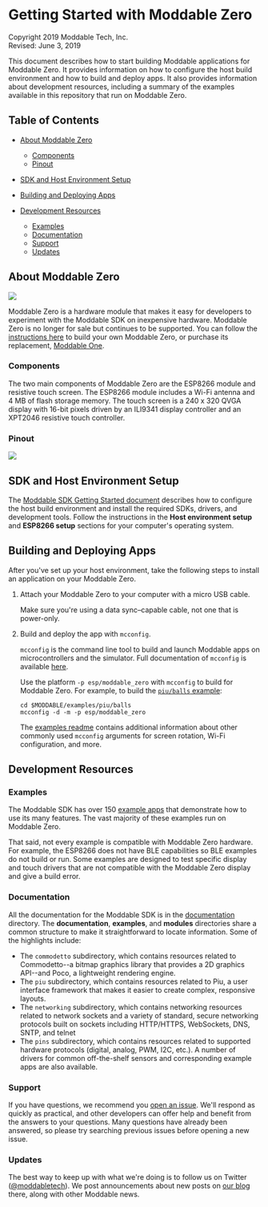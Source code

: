 # Getting Started with Moddable Zero

Copyright 2019 Moddable Tech, Inc.<BR>
Revised: June 3, 2019

This document describes how to start building Moddable applications for Moddable Zero. It provides information on how to configure the host build environment and how to build and deploy apps. It also provides information about development resources, including a summary of the examples available in this repository that run on Moddable Zero.

## Table of Contents

- [About Moddable Zero](#about-moddable-zero)
	- [Components](#components)
	- [Pinout](#pinout)
- [SDK and Host Environment Setup](#setup)

- [Building and Deploying Apps](#building-and-deploying-apps)

- [Development Resources](#development-resources)
	- [Examples](#examples)
	- [Documentation](#documentation)
	- [Support](#support)
	- [Updates](#updates)

<a id="about-moddable-zero"></a>
## About Moddable Zero

<img src="../assets/moddable/moddable-zero-sm.jpg">

Moddable Zero is a hardware module that makes it easy for developers to experiment with the Moddable SDK on inexpensive hardware. Moddable Zero is no longer for sale but continues to be supported. You can follow the [instructions here](../displays/wiring-guide-generic-2.4-spi.md) to build your own Moddable Zero, or purchase its replacement, [Moddable One](./moddable-one.md).

<a id="components"></a>
### Components

The two main components of Moddable Zero are the ESP8266 module and resistive touch screen. The ESP8266 module includes a Wi-Fi antenna and 4 MB of flash storage memory. The touch screen is a 240 x 320 QVGA display with 16-bit pixels driven by an ILI9341 display controller and an XPT2046 resistive touch controller.

<a id="pinout"></a>
### Pinout

<img src="../assets/devices/moddable-zero-pinout.png">

<a id="setup"></a>
## SDK and Host Environment Setup

The [Moddable SDK Getting Started document](../Moddable_SDK_-_Getting_Started.md) describes how to configure the host build environment and install the required SDKs, drivers, and development tools. Follow the instructions in the **Host environment setup** and **ESP8266 setup** sections for your computer's operating system.

<a id="building-and-deploying-apps"></a>
## Building and Deploying Apps

After you've set up your host environment, take the following steps to install an application on your Moddable Zero.

1. Attach your Moddable Zero to your computer with a micro USB cable.

	Make sure you're using a data sync&#8211;capable cable, not one that is power-only.

2. Build and deploy the app with `mcconfig`.

	`mcconfig` is the command line tool to build and launch Moddable apps on microcontrollers and the simulator. Full documentation of `mcconfig` is available [here](../tools/tools.md). 
	
	Use the platform `-p esp/moddable_zero`  with `mcconfig` to build for Moddable Zero. For example, to build the [`piu/balls` example](../../examples/piu/balls):
	
	```
	cd $MODDABLE/examples/piu/balls
	mcconfig -d -m -p esp/moddable_zero
	```
	
	The [examples readme](../../examples) contains additional information about other commonly used `mcconfig` arguments for screen rotation, Wi-Fi configuration, and more.

<a id="development-resources"></a>
## Development Resources

<a id="examples"></a>
### Examples

The Moddable SDK has over 150 [example apps](../../examples) that demonstrate how to use its many features. The vast majority of these examples run on Moddable Zero. 

That said, not every example is compatible with Moddable Zero hardware. For example, the ESP8266 does not have BLE capabilities so BLE examples do not build or run. Some examples are designed to test specific display and touch drivers that are not compatible with the Moddable Zero display and give a build error.

<a id="documentation"></a>
### Documentation

All the documentation for the Moddable SDK is in the [documentation](../) directory. The **documentation**, **examples**, and **modules** directories share a common structure to make it straightforward to locate information. Some of the highlights include: 

- The `commodetto` subdirectory, which contains resources related to Commodetto--a bitmap graphics library that provides a 2D graphics API--and Poco, a lightweight rendering engine.
- The `piu` subdirectory, which contains resources related to Piu, a user interface framework that makes it easier to create complex, responsive layouts.
- The `networking` subdirectory, which contains networking resources related to network sockets and a variety of standard, secure networking protocols built on sockets including HTTP/HTTPS, WebSockets, DNS, SNTP, and telnet
- The `pins` subdirectory, which contains resources related to supported hardware protocols (digital, analog, PWM, I2C, etc.). A number of drivers for common off-the-shelf sensors and corresponding example apps are also available.

<a id="support"></a>
### Support

If you have questions, we recommend you [open an issue](https://github.com/Moddable-OpenSource/moddable/issues). We'll respond as quickly as practical, and other developers can offer help and benefit from the answers to your questions. Many questions have already been answered, so please try searching previous issues before opening a new issue.

<a id="updates"></a>
### Updates

The best way to keep up with what we're doing is to follow us on Twitter ([@moddabletech](https://twitter.com/moddabletech)). We post announcements about new posts on [our blog](http://blog.moddable.com/) there, along with other Moddable news.